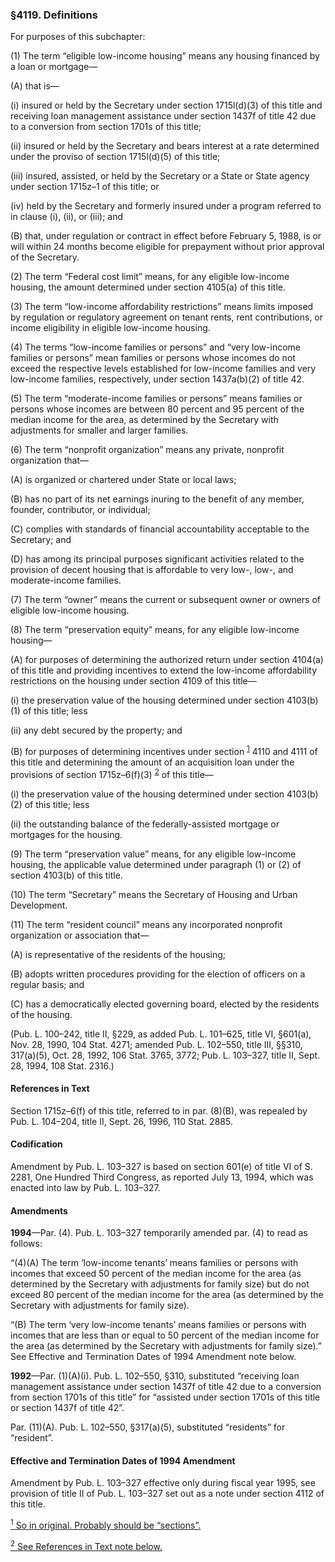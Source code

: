 ### §4119. Definitions ###

For purposes of this subchapter:

(1) The term “eligible low-income housing” means any housing financed by a loan or mortgage—

(A) that is—

(i) insured or held by the Secretary under section 1715l(d)(3) of this title and receiving loan management assistance under section 1437f of title 42 due to a conversion from section 1701s of this title;

(ii) insured or held by the Secretary and bears interest at a rate determined under the proviso of section 1715l(d)(5) of this title;

(iii) insured, assisted, or held by the Secretary or a State or State agency under section 1715z–1 of this title; or

(iv) held by the Secretary and formerly insured under a program referred to in clause (i), (ii), or (iii); and

(B) that, under regulation or contract in effect before February 5, 1988, is or will within 24 months become eligible for prepayment without prior approval of the Secretary.

(2) The term “Federal cost limit” means, for any eligible low-income housing, the amount determined under section 4105(a) of this title.

(3) The term “low-income affordability restrictions” means limits imposed by regulation or regulatory agreement on tenant rents, rent contributions, or income eligibility in eligible low-income housing.

(4) The terms “low-income families or persons” and “very low-income families or persons” mean families or persons whose incomes do not exceed the respective levels established for low-income families and very low-income families, respectively, under section 1437a(b)(2) of title 42.

(5) The term “moderate-income families or persons” means families or persons whose incomes are between 80 percent and 95 percent of the median income for the area, as determined by the Secretary with adjustments for smaller and larger families.

(6) The term “nonprofit organization” means any private, nonprofit organization that—

(A) is organized or chartered under State or local laws;

(B) has no part of its net earnings inuring to the benefit of any member, founder, contributor, or individual;

(C) complies with standards of financial accountability acceptable to the Secretary; and

(D) has among its principal purposes significant activities related to the provision of decent housing that is affordable to very low-, low-, and moderate-income families.

(7) The term “owner” means the current or subsequent owner or owners of eligible low-income housing.

(8) The term “preservation equity” means, for any eligible low-income housing—

(A) for purposes of determining the authorized return under section 4104(a) of this title and providing incentives to extend the low-income affordability restrictions on the housing under section 4109 of this title—

(i) the preservation value of the housing determined under section 4103(b)(1) of this title; less

(ii) any debt secured by the property; and

(B) for purposes of determining incentives under section <sup><a href="#4119_1_target" name="4119_1">1</a></sup> 4110 and 4111 of this title and determining the amount of an acquisition loan under the provisions of section 1715z–6(f)(3) <sup><a href="#4119_2_target" name="4119_2">2</a></sup> of this title—

(i) the preservation value of the housing determined under section 4103(b)(2) of this title; less

(ii) the outstanding balance of the federally-assisted mortgage or mortgages for the housing.

(9) The term “preservation value” means, for any eligible low-income housing, the applicable value determined under paragraph (1) or (2) of section 4103(b) of this title.

(10) The term “Secretary” means the Secretary of Housing and Urban Development.

(11) The term “resident council” means any incorporated nonprofit organization or association that—

(A) is representative of the residents of the housing;

(B) adopts written procedures providing for the election of officers on a regular basis; and

(C) has a democratically elected governing board, elected by the residents of the housing.

(Pub. L. 100–242, title II, §229, as added Pub. L. 101–625, title VI, §601(a), Nov. 28, 1990, 104 Stat. 4271; amended Pub. L. 102–550, title III, §§310, 317(a)(5), Oct. 28, 1992, 106 Stat. 3765, 3772; Pub. L. 103–327, title II, Sept. 28, 1994, 108 Stat. 2316.)

#### References in Text ####

Section 1715z–6(f) of this title, referred to in par. (8)(B), was repealed by Pub. L. 104–204, title II, Sept. 26, 1996, 110 Stat. 2885.

#### Codification ####

Amendment by Pub. L. 103–327 is based on section 601(e) of title VI of S. 2281, One Hundred Third Congress, as reported July 13, 1994, which was enacted into law by Pub. L. 103–327.

#### Amendments ####

**1994**—Par. (4). Pub. L. 103–327 temporarily amended par. (4) to read as follows:

“(4)(A) The term ‘low-income tenants’ means families or persons with incomes that exceed 50 percent of the median income for the area (as determined by the Secretary with adjustments for family size) but do not exceed 80 percent of the median income for the area (as determined by the Secretary with adjustments for family size).

“(B) The term ‘very low-income tenants’ means families or persons with incomes that are less than or equal to 50 percent of the median income for the area (as determined by the Secretary with adjustments for family size).” See Effective and Termination Dates of 1994 Amendment note below.

**1992**—Par. (1)(A)(i). Pub. L. 102–550, §310, substituted “receiving loan management assistance under section 1437f of title 42 due to a conversion from section 1701s of this title” for “assisted under section 1701s of this title or section 1437f of title 42”.

Par. (11)(A). Pub. L. 102–550, §317(a)(5), substituted “residents” for “resident”.

#### Effective and Termination Dates of 1994 Amendment ####

Amendment by Pub. L. 103–327 effective only during fiscal year 1995, see provision of title II of Pub. L. 103–327 set out as a note under section 4112 of this title.

[<sup>1</sup> So in original. Probably should be “sections”.](#4119_1)

[<sup>2</sup> See References in Text note below.](#4119_2)
